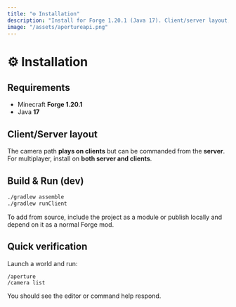 ```yaml
---
title: "⚙️ Installation"
description: "Install for Forge 1.20.1 (Java 17). Client/server layout, dev Gradle tasks, and quick verification using /aperture and /camera."
image: "/assets/apertureapi.png"
---
```


# ⚙️ Installation
## Requirements
- Minecraft **Forge 1.20.1**
- Java **17**

## Client/Server layout
The camera path **plays on clients** but can be commanded from the **server**. For multiplayer, install on **both server and clients**.

## Build & Run (dev)
```bash
./gradlew assemble
./gradlew runClient
```
To add from source, include the project as a module or publish locally and depend on it as a normal Forge mod.

## Quick verification
Launch a world and run:
```
/aperture
/camera list
```
You should see the editor or command help respond.
